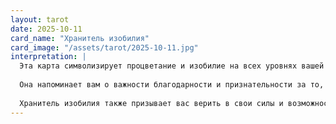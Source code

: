 ```yaml
---
layout: tarot
date: 2025-10-11
card_name: "Хранитель изобилия"
card_image: "/assets/tarot/2025-10-11.jpg"
interpretation: |
  Эта карта символизирует процветание и изобилие на всех уровнях вашей жизни. Хранитель изобилия олицетворяет богатство не только в материальном плане, но и в эмоциональном, духовном и социальных аспектах. На сегодня эта карта говорит о том, что вы находитесь в благоприятный период, когда ваши усилия могут принести плоды. Будьте открыты к возможностям, которые могут проявиться неожиданными способами.
  
  Она напоминает вам о важности благодарности и признательности за то, что у вас уже есть. Чем больше вы отдаетесь этому чувству, тем больше изобилия притянете в свою жизнь. Сегодня стоит уделить внимание тому, что приносит вам радость и удовлетворение, и не забывайте делиться своим богатством с другими. Может быть, вам стоит принять участие в волонтерских мероприятиях или простом акте доброты.
  
  Хранитель изобилия также призывает вас верить в свои силы и возможности. Вы способны создать все, что вам нужно, и реализовать свои мечты. Доверьтесь своему внутреннему голосу и не бойтесь проявлять креативность в том, что делаете. Позитивный настрой и уверенность в себе помогут вам преодолеть любые преграды. Позвольте себе ощутить гармонию с окружающим миром и позвольте изобилию войти в вашу жизнь.
---
```

